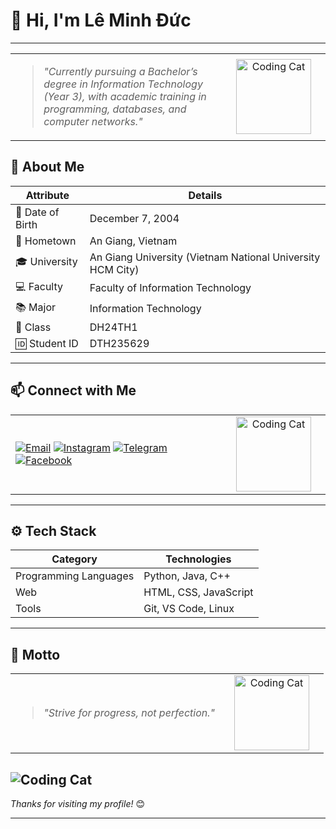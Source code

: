 # 👋 Hi, I'm Lê Minh Đức
---

<table>
  <tr>
    <td>
      
> *"Currently pursuing a Bachelor’s degree in Information Technology (Year 3), with academic training in programming, databases, and computer networks."*
</td>
<td width="150" align="center"> 
<img src="https://media4.giphy.com/media/v1.Y2lkPTc5MGI3NjExdHVrYzQ2YmY1a3Y3MjU4cW1rN2wzeXZuYXE5bmoxOHZodHU0Zmx1aiZlcD12MV9pbnRlcm5hbF9naWZfYnlfaWQmY3Q9Zw/bGgsc5mWoryfgKBx1u/giphy.gif" alt="Coding Cat" width="120" />
</td>
</tr> 
</table>

## 💼 About Me 

| Attribute       | Details                                                      |
|-----------------|--------------------------------------------------------------|
| 🎂 Date of Birth | December 7, 2004                                            |
| 🏡 Hometown     | An Giang, Vietnam                                           |
| 🎓 University   | An Giang University (Vietnam National University HCM City) |
| 💻 Faculty      | Faculty of Information Technology                           |
| 📚 Major        | Information Technology                                      |
| 🏫 Class        | DH24TH1                                                    |
| 🆔 Student ID   | DTH235629                                                  |

---

## 📫 Connect with Me

<table>
  <tr>
    <td>

[![Email](https://img.shields.io/badge/Email-D14836?style=for-the-badge&logo=gmail&logoColor=white)](mailto:duc_dth235629@student.agu.edu.vn) 
[![Instagram](https://img.shields.io/badge/Instagram-E4405F?style=for-the-badge&logo=instagram&logoColor=white)](https://instagram.com/leminhduc.04/) 
[![Telegram](https://img.shields.io/badge/Telegram-0088cc?style=for-the-badge&logo=telegram&logoColor=white)](https://t.me/KenGKanowaki) 
[![Facebook](https://img.shields.io/badge/Facebook-1877F2?style=for-the-badge&logo=facebook&logoColor=white)](https://www.facebook.com/duc.super.04/)  

</td>
<td width="150" align="center"> 
<img src="https://media2.giphy.com/media/v1.Y2lkPTc5MGI3NjExNTR4NGNjbGpwM2FkcjBxdDMxNjNqb3MxaGg1Y2ttNnF5aTgwbmFhdiZlcD12MV9pbnRlcm5hbF9naWZfYnlfaWQmY3Q9Zw/QdYVeDStxnrvfpmvef/giphy.gif" alt="Coding Cat" width="120" />
</td>
</tr> 
</table>

---

## ⚙️ Tech Stack

| Category             | Technologies                    |
|----------------------|---------------------------------|
| Programming Languages | Python, Java, C++                |
| Web                  | HTML, CSS, JavaScript           |
| Tools                | Git, VS Code, Linux             |

---

## 🚀 Motto
<table>
  <tr>
    <td>

> *"Strive for progress, not perfection."*
</td>
<td width="150" align="center"> 
<img src="https://media.giphy.com/media/JIX9t2j0ZTN9S/giphy.gif" alt="Coding Cat" width="120" />
</td>
</tr> 
</table>
  
![Coding Cat](https://media3.giphy.com/media/v1.Y2lkPTc5MGI3NjExanlwMjR2OHUwcXN6aTY2djE4bWJibzlmdjNlZGg5NDdxZzM2Z2UxcSZlcD12MV9pbnRlcm5hbF9naWZfYnlfaWQmY3Q9Zw/L1R1tvI9svkIWwpVYr/giphy.gif)
---

*Thanks for visiting my profile!* 😊

---
